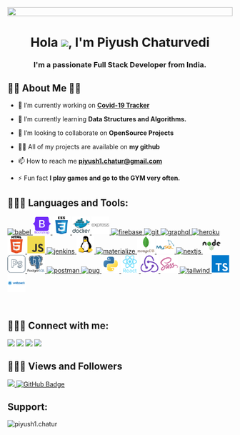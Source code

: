 <a href="#"><img width="100%" height="50%" src="https://blog2opstree.files.wordpress.com/2021/02/hdadrmia.gif" height="50px"/></a>

<h1 align="center">Hola <img src="https://raw.githubusercontent.com/MartinHeinz/MartinHeinz/master/wave.gif" width="30px">, I'm Piyush Chaturvedi</h1>
<h3 align="center">I'm a passionate Full Stack Developer from India.</h3>

## 🙋‍♂️ About Me 🙋‍♂️

- 🔭 I’m currently working on **[Covid-19 Tracker](https://covid-19-tracker-e4bda.web.app/)**

- 🌱 I’m currently learning **Data Structures and Algorithms.**

- 👯 I’m looking to collaborate on **OpenSource Projects**

- 👨‍💻 All of my projects are available on **my github**

- 📫 How to reach me **piyush1.chatur@gmail.com**

- ⚡ Fun fact **I play games and go to the GYM very often.**

## 🚀🚀🚀 Languages and Tools:

<p align="left"> <a href="https://babeljs.io/" target="_blank"> <img src="https://www.vectorlogo.zone/logos/babeljs/babeljs-icon.svg" alt="babel" width="40" height="40"/> </a> <a href="https://getbootstrap.com" target="_blank"> <img src="https://raw.githubusercontent.com/devicons/devicon/master/icons/bootstrap/bootstrap-plain-wordmark.svg" alt="bootstrap" width="40" height="40"/> </a> <a href="https://www.w3schools.com/css/" target="_blank"> <img src="https://raw.githubusercontent.com/devicons/devicon/master/icons/css3/css3-original-wordmark.svg" alt="css3" width="40" height="40"/> </a> <a href="https://www.docker.com/" target="_blank"> <img src="https://raw.githubusercontent.com/devicons/devicon/master/icons/docker/docker-original-wordmark.svg" alt="docker" width="40" height="40"/> </a> <a href="https://expressjs.com" target="_blank"> <img src="https://raw.githubusercontent.com/devicons/devicon/master/icons/express/express-original-wordmark.svg" alt="express" width="40" height="40"/> </a> <a href="https://firebase.google.com/" target="_blank"> <img src="https://www.vectorlogo.zone/logos/firebase/firebase-icon.svg" alt="firebase" width="40" height="40"/> </a> <a href="https://git-scm.com/" target="_blank"> <img src="https://www.vectorlogo.zone/logos/git-scm/git-scm-icon.svg" alt="git" width="40" height="40"/> </a> <a href="https://graphql.org" target="_blank"> <img src="https://www.vectorlogo.zone/logos/graphql/graphql-icon.svg" alt="graphql" width="40" height="40"/> </a> <a href="https://heroku.com" target="_blank"> <img src="https://www.vectorlogo.zone/logos/heroku/heroku-icon.svg" alt="heroku" width="40" height="40"/> </a> <a href="https://www.w3.org/html/" target="_blank"> <img src="https://raw.githubusercontent.com/devicons/devicon/master/icons/html5/html5-original-wordmark.svg" alt="html5" width="40" height="40"/> </a> <a href="https://developer.mozilla.org/en-US/docs/Web/JavaScript" target="_blank"> <img src="https://raw.githubusercontent.com/devicons/devicon/master/icons/javascript/javascript-original.svg" alt="javascript" width="40" height="40"/> </a> <a href="https://www.jenkins.io" target="_blank"> <img src="https://www.vectorlogo.zone/logos/jenkins/jenkins-icon.svg" alt="jenkins" width="40" height="40"/> </a> <a href="https://www.linux.org/" target="_blank"> <img src="https://raw.githubusercontent.com/devicons/devicon/master/icons/linux/linux-original.svg" alt="linux" width="40" height="40"/> </a> <a href="https://materializecss.com/" target="_blank"> <img src="https://raw.githubusercontent.com/prplx/svg-logos/5585531d45d294869c4eaab4d7cf2e9c167710a9/svg/materialize.svg" alt="materialize" width="40" height="40"/> </a> <a href="https://www.mongodb.com/" target="_blank"> <img src="https://raw.githubusercontent.com/devicons/devicon/master/icons/mongodb/mongodb-original-wordmark.svg" alt="mongodb" width="40" height="40"/> </a> <a href="https://www.mysql.com/" target="_blank"> <img src="https://raw.githubusercontent.com/devicons/devicon/master/icons/mysql/mysql-original-wordmark.svg" alt="mysql" width="40" height="40"/> </a> <a href="https://nextjs.org/" target="_blank"> <img src="https://cdn.worldvectorlogo.com/logos/nextjs-3.svg" alt="nextjs" width="40" height="40"/> </a> <a href="https://nodejs.org" target="_blank"> <img src="https://raw.githubusercontent.com/devicons/devicon/master/icons/nodejs/nodejs-original-wordmark.svg" alt="nodejs" width="40" height="40"/> </a> <a href="https://www.photoshop.com/en" target="_blank"> <img src="https://raw.githubusercontent.com/devicons/devicon/master/icons/photoshop/photoshop-line.svg" alt="photoshop" width="40" height="40"/> </a> <a href="https://www.postgresql.org" target="_blank"> <img src="https://raw.githubusercontent.com/devicons/devicon/master/icons/postgresql/postgresql-original-wordmark.svg" alt="postgresql" width="40" height="40"/> </a> <a href="https://postman.com" target="_blank"> <img src="https://www.vectorlogo.zone/logos/getpostman/getpostman-icon.svg" alt="postman" width="40" height="40"/> </a> <a href="https://pugjs.org" target="_blank"> <img src="https://cdn.worldvectorlogo.com/logos/pug.svg" alt="pug" width="40" height="40"/> </a> <a href="https://www.python.org" target="_blank"> <img src="https://raw.githubusercontent.com/devicons/devicon/master/icons/python/python-original.svg" alt="python" width="40" height="40"/> </a> <a href="https://reactjs.org/" target="_blank"> <img src="https://raw.githubusercontent.com/devicons/devicon/master/icons/react/react-original-wordmark.svg" alt="react" width="40" height="40"/> </a> <a href="https://redux.js.org" target="_blank"> <img src="https://raw.githubusercontent.com/devicons/devicon/master/icons/redux/redux-original.svg" alt="redux" width="40" height="40"/> </a> <a href="https://sass-lang.com" target="_blank"> <img src="https://raw.githubusercontent.com/devicons/devicon/master/icons/sass/sass-original.svg" alt="sass" width="40" height="40"/> </a> <a href="https://tailwindcss.com/" target="_blank"> <img src="https://www.vectorlogo.zone/logos/tailwindcss/tailwindcss-icon.svg" alt="tailwind" width="40" height="40"/> </a> <a href="https://www.typescriptlang.org/" target="_blank"> <img src="https://raw.githubusercontent.com/devicons/devicon/master/icons/typescript/typescript-original.svg" alt="typescript" width="40" height="40"/> </a> <a href="https://webpack.js.org" target="_blank"> <img src="https://raw.githubusercontent.com/devicons/devicon/d00d0969292a6569d45b06d3f350f463a0107b0d/icons/webpack/webpack-original-wordmark.svg" alt="webpack" width="40" height="40"/> </a> </p>

<!-- [![React Badge](https://img.shields.io/badge/-React-61DBFB?style=for-the-badge&labelColor=black&logo=react&logoColor=61DBFB)](#)  [![Javascript Badge](https://img.shields.io/badge/-Javascript-F0DB4F?style=for-the-badge&labelColor=black&logo=javascript&logoColor=F0DB4F)](#) [![Typescript Badge](https://img.shields.io/badge/-Typescript-007acc?style=for-the-badge&labelColor=black&logo=typescript&logoColor=007acc)](#) [![Nodejs Badge](https://img.shields.io/badge/-Nodejs-3C873A?style=for-the-badge&labelColor=black&logo=node.js&logoColor=3C873A)](#) [![GraphQL Badge](https://img.shields.io/badge/-GraphQl-e535ab?style=for-the-badge&labelColor=black&logo=node.js&logoColor=e535ab)](#) -->
<br/>

<!-- <p align="center">
    <a href="https://github.com//piyushchaturvedii/github-readme-streak-stats">
        <img title="🔥 Get streak stats for your profile at git.io/streak-stats" alt="Piyush Chaturvedi streak" src="https://github-readme-streak-stats.herokuapp.com?user=piyushchaturvedii&theme=neon-dark&hide_border=true&fire=DD0000&stroke=DD0000&ring=DD0000&currStreakNum=0BDDD6&sideNums=00DDCE&dates=00DDDD"/>
    </a>
</p>

## 3. 📊 Github Stats

  <br/>
    <a href="https://github.com/piyushchaturvedii/github-readme-stats"><img alt="Piyush Chaturvedi Github Stats" src="https://github-readme-stats.vercel.app/api?username=SubhamRaoniar28&show_icons=true&count_private=true&theme=react&hide_border=true&bg_color=0D1117" /></a>
    <a href="https://github.com/piyushchaturvedii/github-readme-stats"><img alt="Piyush Chaturvedi Github Stats" src="https://github-readme-stats.vercel.app/api?username=piyushchaturvedii&show_icons=true&count_private=true&theme=react&hide_border=true&bg_color=0D1117" /></a>
     <a href="https://github.com/piyushchaturvedii/github-readme-stats"><img alt="Piyush Chaturvedi Github Stats" src="https://github-readme-stats.vercel.app/api?username=piyushchaturvedii&hide=contribs,prs&count_private=true&show_icons=true&theme=dark" /></a>
 <a href="https://github.com/piyushchaturvedii/github-readme-stats"><img alt="Piyush Chaturvedi Top Languages" src="https://github-readme-stats.vercel.app/api/top-langs/?username=piyushchaturvedii&langs_count=8&count_private=true&layout=compact&theme=react&hide_border=true&bg_color=0D1117" /></a>
  <br/>
  <b>Note:</b> Top languages is only a metric of the languages my public code consists of and doesn't reflect experience.
<br/>
<br/>

<a href="https://github.com/piyushchaturvedii/github-readme-activity-graph"><img alt="Piyush Chaturvedi Activity Graph" src="https://activity-graph.herokuapp.com/graph?username=piyushchaturvedii&bg_color=0D1117&color=5BCDEC&line=5BCDEC&point=FFFFFF&hide_border=true" /></a>

<br/>
<br/>
-->

## 📡📡📡 Connect with me:

<p align="left">

<a href = "https://www.linkedin.com/in/piyush-chaturvedi-a5765133/"><img src="https://img.icons8.com/fluent/48/000000/linkedin.png"/></a>
<a href = "https://twitter.com/PiyushC55775613"><img src="https://img.icons8.com/fluent/48/000000/twitter.png"/></a>
<a href = "https://www.instagram.com/thisispiyushchaturvedi/"><img src="https://img.icons8.com/fluent/48/000000/instagram-new.png"/></a>
<a href = "https://www.facebook.com/piyush1.chatur/"><img src="https://img.icons8.com/bubbles/50/000000/facebook-new.png"/></a>

</p>

## 💖💖💖 Views and Followers

<a href="#">
    <img src="https://komarev.com/ghpvc/?username=piyushchaturvedii">
</a>
<a href="#"><img src="https://img.shields.io/github/followers/piyushchaturvedii?label=Followers&style=social" alt="GitHub Badge"></a>

## Support:

<p align="left"><a href="https://www.buymeacoffee.com/piyush1.chatur"> <img align="left" src="https://cdn.buymeacoffee.com/buttons/v2/default-yellow.png" height="50" width="210" alt="piyush1.chatur" /></a></p><br><br>
